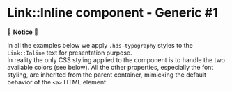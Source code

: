 <h1>Link::Inline component - Generic #1</h1>

<section data-section="generic">
  <div class="dummy-banner dummy-banner--info">
    <p class="dummy-paragraph">👀 <strong>Notice</strong> 👀</p>
    <p class="dummy-paragraph">In all the examples below we apply
      <code class="dummy-code">.hds-typography</code>
      styles to the
      <code class="dummy-code">Link::Inline</code>
      text for presentation purpose.<br />
      In reality the only CSS styling applied to the component is to handle the two available colors (see below). All
      the other properties, especially the font styling, are inherited from the parent container, mimicking the default
      behavior of the
      <code class="dummy-code">&lt;a&gt;</code>
      HTML element</p>
  </div>
</section>
